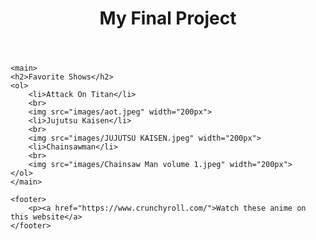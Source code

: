 
<!DOCTYPE html>
<html lang="en">
<head>
    <meta charset="UTF-8">
    <title>Document</title>
</head>
<body>
    <header>
        <h1>My Final Project</h1>
    </header>
    
    <main>
    <h2>Favorite Shows</h2>
    <ol>
        <li>Attack On Titan</li>
        <br>
        <img src="images/aot.jpeg" width="200px">
        <li>Jujutsu Kaisen</li>
        <br>
        <img src="images/JUJUTSU KAISEN.jpeg" width="200px">
        <li>Chainsawman</li>
        <br> 
        <img src="images/Chainsaw Man volume 1.jpeg" width="200px">
    </ol>
    </main>

    <footer>
        <p><a href="https://www.crunchyroll.com/">Watch these anime on this website</a>
    </footer>
</body>
</html>
